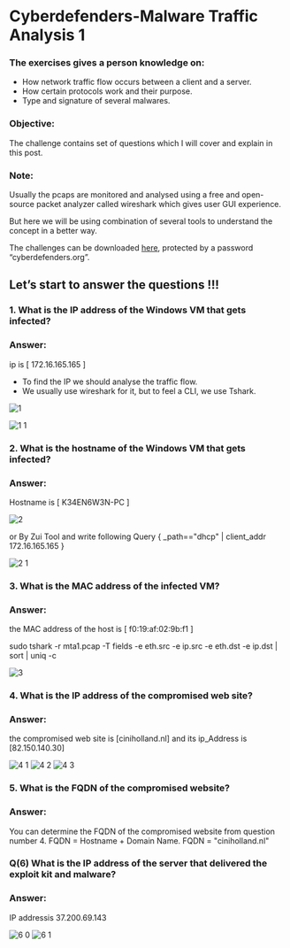# Cyberdefenders-Malware Traffic Analysis 1

### The exercises gives a person knowledge on:

- How network traffic flow occurs between a client and a server.
- How certain protocols work and their purpose.
- Type and signature of several malwares.

### Objective:
The challenge contains set of questions which I will cover and explain in this post.

### Note:
Usually the pcaps are monitored and analysed using a free and open-source packet analyzer called wireshark which gives user GUI experience.

But here we will be using combination of several tools to understand the concept in a better way.

The challenges can be downloaded [here](https://cyberdefenders.org/blueteam-ctf-challenges/?search_query=malware), protected by a password “cyberdefenders.org”.

## Let’s start to answer the questions !!!
### 1. What is the IP address of the Windows VM that gets infected?
### Answer:  

ip is [ 172.16.165.165 ] 

- To find the IP we should analyse the traffic flow.
- We usually use wireshark for it, but to feel a CLI, we use Tshark.

![1](https://github.com/user-attachments/assets/ff875623-7264-4a4c-add7-229cd10dc309)

![1 1](https://github.com/user-attachments/assets/af9629d1-6414-42a1-9dd3-6765780e1c91)


### 2. What is the hostname of the Windows VM that gets infected?
### Answer:  
Hostname is [ K34EN6W3N-PC ]

![2](https://github.com/user-attachments/assets/cbdff7f3-2a09-4ee5-8c2d-6b637c40c516)

or
By Zui Tool and write following Query { _path=="dhcp" | client_addr 172.16.165.165 }

![2 1](https://github.com/user-attachments/assets/3bb34aaf-ccec-4add-9e6e-2b8543a55ec3)


### 3. What is the MAC address of the infected VM?
### Answer:  

the MAC address of the host is [ f0:19:af:02:9b:f1 ]

sudo tshark -r mta1.pcap -T fields -e eth.src -e ip.src -e eth.dst -e ip.dst | sort | uniq -c

![3](https://github.com/user-attachments/assets/55ac7af3-b778-4909-8bbb-26148ac4ecd5)


### 4. What is the IP address of the compromised web site?
### Answer:  

the compromised web site is [ciniholland.nl] and its ip_Address is [82.150.140.30]

![4 1](https://github.com/user-attachments/assets/cf19c8dd-ea32-41d9-a594-0cffb632b795)
![4 2](https://github.com/user-attachments/assets/dd2045b2-ce18-46c5-a2a1-1bf594c5a749)
![4 3](https://github.com/user-attachments/assets/3691f7b6-72e3-49f7-84db-2e577e98098c)


### 5. What is the FQDN of the compromised website?

### Answer:

You can determine the FQDN of the compromised website from question number 4.
FQDN = Hostname + Domain Name.
FQDN = "ciniholland.nl"

### Q(6) What is the IP address of the server that delivered the exploit kit and malware?

### Answer:

IP addressis  37.200.69.143

![6 0](https://github.com/user-attachments/assets/6f9a5efb-60cf-42ca-9b88-398530705e39)
![6 1](https://github.com/user-attachments/assets/2b47e4b6-73da-4d7b-9e6e-35200037c4d9)






















